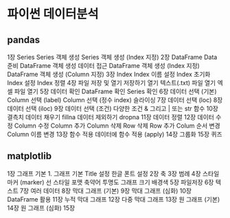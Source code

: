 # 파이썬 데이터분석
## pandas
1장 Series
    Series 객체 생성
    Series 객체 생성 (Index 지정)
2장 DataFrame
    Data 준비
    DataFrame 객체 생성
    데이터 접근
    DataFrame 객체 생성 (Index 지정)
    DataFrame 객체 생성 (Column 지정)
3장 Index
    Index 이름 설정
    Index 초기화
    Index 설정
    Index 정렬
4장 파일 저장 및 열기
    저장하기
    열기
    텍스트(.txt) 파일 열기
    엑셀 파일 열기
5장 데이터 확인
    DataFrame 확인
    Series 확인
6장 데이터 선택 (기본)
    Column 선택 (label)
    Column 선택 (정수 index)
    슬라이싱
7장 데이터 선택 (loc)
8장 데이터 선택 (iloc)
9장 데이터 선택 (조건)
    다양한 조건
    & 그리고
    | 또는
    str 함수
10장 결측치
    데이터 채우기 fillna
    데이터 제외하기 dropna
11장 데이터 정렬
12장 데이터 수정
    Column 수정
    Column 추가
    Column 삭제
    Row 삭제
    Row 추가
    Colum 순서 변경
    Column 이름 변경
13장 함수 적용 
    데이터에 함수 적용 (apply)
14장 그룹화
15장 퀴즈

## matplotlib

1장 그래프 기본
    1. 그래프 기본
    Title 설정
    한글 폰트 설정
2장 축
3장 범례
4장 스타일
    마커 (marker)
    선 스타일
    포맷
    축약어
    투명도
    그래프 크기
    배경색
5장 파일저장
6장 텍스트
7장 여러 데이터
8장 막대 그래프 (기본)
9장 막대 그래프 (심화)
10장 DataFrame 활용
11장 누적 막대 그래프
12장 다중 막대 그래프
13장 원 그래프 (기본)
14장 원 그래프 (심화)
15장







